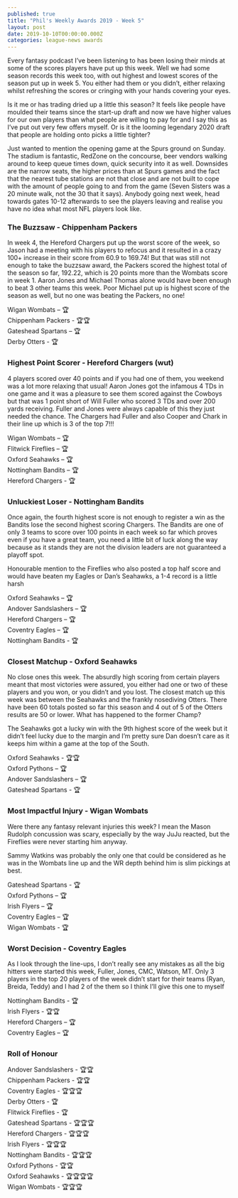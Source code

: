 ```yaml
---
published: true
title: "Phil's Weekly Awards 2019 - Week 5"
layout: post
date: 2019-10-10T00:00:00.000Z
categories: league-news awards
---
```


Every fantasy podcast I’ve been listening to has been losing their minds at some of the scores players have put up this week. Well we had some season records this week too, with out highest and lowest scores of the season put up in week 5. You either had them or you didn’t, either relaxing whilst refreshing the scores or cringing with your hands covering your eyes.

Is it me or has trading dried up a little this season? It feels like people have moulded their teams since the start-up draft and now we have higher values for our own players than what people are willing to pay for and I say this as I’ve put out very few offers myself. Or is it the looming legendary 2020 draft that people are holding onto picks a little tighter?

Just wanted to mention the opening game at the Spurs ground on Sunday. The stadium is fantastic, RedZone on the concourse, beer vendors walking around to keep queue times down, quick security into it as well. Downsides are the narrow seats, the higher prices than at Spurs games and the fact that the nearest tube stations are not that close and are not built to cope with the amount of people going to and from the game (Seven Sisters was a 20 minute walk, not the 30 that it says). Anybody going next week, head towards gates 10-12 afterwards to see the players leaving and realise you have no idea what most NFL players look like. 

### The Buzzsaw - Chippenham Packers

In week 4, the Hereford Chargers put up the worst score of the week, so Jason had a meeting with his players to refocus and it resulted in a crazy 100+ increase in their score from 60.9 to 169.74! 
But that was still not enough to take the buzzsaw award, the Packers scored the highest total of the season so far, 192.22, which is 20 points more than the Wombats score in week 1. Aaron Jones and Michael Thomas alone would have been enough to beat 3 other teams this week. Poor Michael put up is highest score of the season as well, but no one was beating the Packers, no one!

Wigan Wombats – 🏆  
Chippenham Packers - 🏆🏆  
Gateshead Spartans – 🏆  
Derby Otters - 🏆

### Highest Point Scorer - Hereford Chargers (wut)

4 players scored over 40 points and if you had one of them, you weekend was a lot more relaxing that usual! Aaron Jones got the infamous 4 TDs in one game and it was a pleasure to see them scored against the Cowboys but that was 1 point short of Will Fuller who scored 3 TDs and over 200 yards receiving. Fuller and Jones were always capable of this they just needed the chance. The Chargers had Fuller and also Cooper and Chark in their line up which is 3 of the top 7!!!

Wigan Wombats – 🏆  
Flitwick Fireflies – 🏆  
Oxford Seahawks – 🏆  
Nottingham Bandits – 🏆  
Hereford Chargers - 🏆

### Unluckiest Loser - Nottingham Bandits

Once again, the fourth highest score is not enough to register a win as the Bandits lose the second highest scoring Chargers. The Bandits are one of only 3 teams to score over 100 points in each week so far which proves even if you have a great team, you need a little bit of luck along the way because as it stands they are not the division leaders are not guaranteed a playoff spot.

Honourable mention to the Fireflies who also posted a top half score and would have beaten my Eagles or Dan’s Seahawks, a 1-4 record is a little harsh
 
Oxford Seahawks – 🏆  
Andover Sandslashers – 🏆  
Hereford Chargers – 🏆  
Coventry Eagles – 🏆  
Nottingham Bandits - 🏆

### Closest Matchup - Oxford Seahawks

No close ones this week. The absurdly high scoring from certain players meant that most victories were assured, you either had one or two of these players and you won, or you didn’t and you lost. The closest match up this week was between the Seahawks and the frankly nosediving Otters. There have been 60 totals posted so far this season and 4 out of 5 of the Otters results are 50 or lower. What has happened to the former Champ?

The Seahawks got a lucky win with the 9th highest score of the week but it didn’t feel lucky due to the margin and I’m pretty sure Dan doesn’t care as it keeps him within a game at the top of the South.

Oxford Seahawks - 🏆🏆  
Oxford Pythons – 🏆  
Andover Sandslashers – 🏆  
Gateshead Spartans - 🏆

### Most Impactful Injury - Wigan Wombats

Were there any fantasy relevant injuries this week? I mean the Mason Rudolph concussion was scary, especially by the way JuJu reacted, but the Fireflies were never starting him anyway.

Sammy Watkins was probably the only one that could be considered as he was in the Wombats line up and the WR depth behind him is slim pickings at best.

Gateshead Spartans - 🏆  
Oxford Pythons – 🏆  
Irish Flyers – 🏆  
Coventry Eagles – 🏆  
Wigan Wombats - 🏆  

### Worst Decision - Coventry Eagles

As I look through the line-ups, I don’t really see any mistakes as all the big hitters were started this week, Fuller, Jones, CMC, Watson, MT. Only 3 players in the top 20 players of the week didn’t start for their teams (Ryan, Breida, Teddy) and I had 2 of the them so I think I’ll give this one to myself

Nottingham Bandits - 🏆  
Irish Flyers - 🏆🏆  
Hereford Chargers – 🏆  
Coventry Eagles – 🏆

### Roll of Honour

Andover Sandslashers - 🏆🏆  
Chippenham Packers - 🏆🏆  
Coventry Eagles - 🏆🏆🏆  
Derby Otters - 🏆  
Flitwick Fireflies - 🏆  
Gateshead Spartans - 🏆🏆🏆  
Hereford Chargers - 🏆🏆🏆  
Irish Flyers - 🏆🏆🏆  
Nottingham Bandits - 🏆🏆🏆  
Oxford Pythons - 🏆🏆  
Oxford Seahawks - 🏆🏆🏆🏆  
Wigan Wombats - 🏆🏆🏆  
